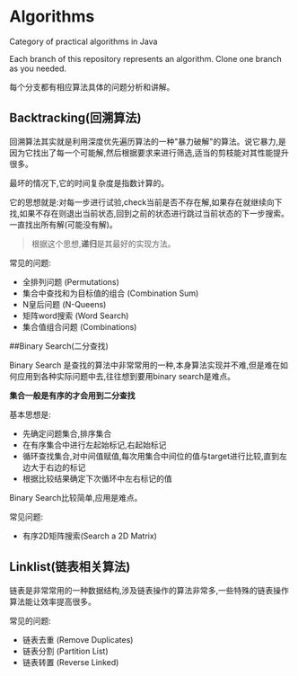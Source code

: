 # Algorithms
Category of practical algorithms in Java

Each branch of this repository represents an algorithm. Clone one branch as you needed.

每个分支都有相应算法具体的问题分析和讲解。

## Backtracking(回溯算法)
回溯算法其实就是利用深度优先遍历算法的一种"暴力破解"的算法。说它暴力,是因为它找出了每一个可能解,然后根据要求来进行筛选,适当的剪枝能对其性能提升很多。

最坏的情况下,它的时间复杂度是指数计算的。

它的思想就是:对每一步进行试验,check当前是否不存在解,如果存在就继续向下找,如果不存在则退出当前状态,回到之前的状态进行跳过当前状态的下一步搜索。一直找出所有解(可能没有解)。

> 根据这个思想,**递归**是其最好的实现方法。

常见的问题:

* 全排列问题 (Permutations)
* 集合中查找和为目标值的组合 (Combination Sum)
* N皇后问题 (N-Queens)
* 矩阵word搜索 (Word Search)
* 集合值组合问题 (Combinations)

##Binary Search(二分查找)

Binary Search 是查找的算法中非常常用的一种,本身算法实现并不难,但是难在如何应用到各种实际问题中去,往往想到要用binary search是难点。

**集合一般是有序的才会用到二分查找**

基本思想是:

* 先确定问题集合,排序集合
* 在有序集合中进行左起始标记,右起始标记
* 循环查找集合,对中间值赋值,每次用集合中间位的值与target进行比较,直到左边大于右边的标记
* 根据比较结果确定下次循环中左右标记的值

Binary Search比较简单,应用是难点。

常见问题:

* 有序2D矩阵搜索(Search a 2D Matrix)

## Linklist(链表相关算法)

链表是非常常用的一种数据结构,涉及链表操作的算法非常多,一些特殊的链表操作算法能让效率提高很多。

常见的问题:

* 链表去重 (Remove Duplicates)
* 链表分割 (Partition List)
* 链表转置 (Reverse Linked)
